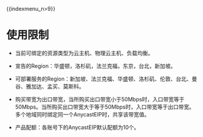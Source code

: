  {{indexmenu_n>9}}

# 使用限制

* 当前可绑定的资源类型为云主机、物理云主机、负载均衡。

* 宣告的Region：华盛顿，洛杉矶，法兰克福，东京，台北，新加坡。

* 可部署服务的Region：新加坡、法兰克福、华盛顿、洛杉矶、伦敦、台北、曼谷、雅加达、孟买、莫斯科。

* 购买带宽为出口带宽，当所购买出口带宽小于50Mbps时，入口带宽等于50Mbps。当所购买出口带宽大于等于50Mbps时，入口带宽等于出口带宽。多个地域同时绑定同一个AnycastEIP时，共享该带宽值。

* 产品配额：各账号下的AnycastEIP默认配额为10个。
